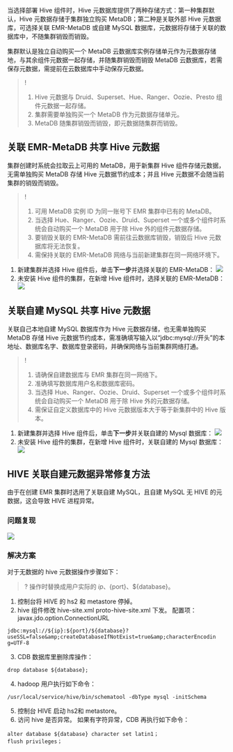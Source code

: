 当选择部署 Hive 组件时，Hive 元数据库提供了两种存储方式：第一种集群默认，Hive 元数据存储于集群独立购买 MetaDB；第二种是关联外部 Hive 元数据库，可选择关联 EMR-MetaDB 或自建 MySQL 数据库，元数据将存储于关联的数据库中，不随集群销毁而销毁。

集群默认是独立自动购买一个 MetaDB 云数据库实例存储单元作为元数据存储地，与其余组件元数据一起存储，并随集群销毁而销毁 MetaDB 云数据库，若需保存元数据，需提前在云数据库中手动保存元数据。
>!
>1. Hive 元数据与 Druid、Superset、Hue、Ranger、Oozie、Presto 组件元数据一起存储。  
>2. 集群需要单独购买一个 MetaDB 作为元数据存储单元。
>3. MetaDB 随集群销毁而销毁，即元数据随集群而销毁。

## 关联 EMR-MetaDB 共享 Hive 元数据
集群创建时系统会拉取云上可用的 MetaDB，用于新集群 Hive 组件存储元数据，无需单独购买 MetaDB 存储 Hive 元数据节约成本；并且 Hive 元数据不会随当前集群的销毁而销毁。
> !
>1. 可用 MetaDB 实例 ID 为同一账号下 EMR 集群中已有的 MetaDB。
>2. 当选择 Hue、Ranger、Oozie、Druid、Superset 一个或多个组件时系统会自动购买一个 MetaDB 用于除 Hive 外的组件元数据存储。
>3. 要销毁关联的 EMR-MetaDB 需前往云数据库销毁，销毁后 Hive 元数据库将无法恢复。
>4. 需保持关联的 EMR-MetaDB 网络与当前新建集群在同一网络环境下。
>
1. 新建集群并选择 Hive 组件后，单击**下一步**并选择关联的 EMR-MetaDB：
![](https://qcloudimg.tencent-cloud.cn/raw/15b3d819da3ce791f6985a954eaa1e59.png)
2. 未安装 Hive 组件的集群，在新增 Hive 组件时，选择关联的 EMR-MetaDB：
![](https://qcloudimg.tencent-cloud.cn/raw/dd2b64c1610783c3f94f31fa5f5d568d.png)

## 关联自建 MySQL 共享 Hive 元数据
关联自己本地自建 MySQL 数据库作为 Hive 元数据存储，也无需单独购买 MetaDB 存储 Hive 元数据节约成本，需准确填写输入以“jdbc:mysql://开头”的本地址、数据库名字、数据库登录密码，并确保网络与当前集群网络打通。
> !
>1. 请确保自建数据库与 EMR 集群在同一网络下。
>2. 准确填写数据库用户名和数据库密码。
>3. 当选择 Hue、Ranger、Oozie、Druid、Superset 一个或多个组件时系统会自动购买一个 MetaDB 用于除 Hive 外的元数据存储。
>4. 需保证自定义数据库中的 Hive 元数据版本大于等于新集群中的 Hive 版本。
>
1. 新建集群并选择 Hive 组件后，单击**下一步**并关联自建的 Mysql 数据库：
![](https://qcloudimg.tencent-cloud.cn/raw/5bcdf5307bc9947625f20fed37f6c7e9.png)
2. 未安装 Hive 组件的集群，在新增 Hive 组件时，关联自建的 Mysql 数据库：
![](https://qcloudimg.tencent-cloud.cn/raw/a56663f50ae4be468959b13cce74f809.png)

## HIVE 关联自建元数据异常修复方法
由于在创建 EMR 集群时选用了关联自建 MySQL，且自建 MySQL 无 HIVE 的元数据，这会导致 HIVE 进程异常。
### 问题复现
![](https://qcloudimg.tencent-cloud.cn/raw/57fcc9dd9eb72464c196243de3104421.png)
### 解决方案
对于无数据的 hive 元数据操作步骤如下：
>? 操作时替换成用户实际的 ${ip}、${port}、${database}。
>
1. 控制台将 HIVE 的 hs2 和 metastore 停掉。
2. hive 组件修改 hive-site.xml proto-hive-site.xml 下发。
配置项：javax.jdo.option.ConnectionURL
```
jdbc:mysql://${ip}:${port}/${database}?useSSL=false&amp;createDatabaseIfNotExist=true&amp;characterEncodin
g=UTF-8
```
3. CDB 数据库里删除库操作：
```
drop database ${database};
```
4. hadoop 用户执行如下命令：
```
/usr/local/service/hive/bin/schematool -dbType mysql -initSchema
```
5. 控制台 HIVE 启动 hs2和 metastore。
6. 访问 hive 是否异常。
如果有字符异常，CDB 再执行如下命令：
```
alter database ${database} character set latin1；
flush privileges；
```
